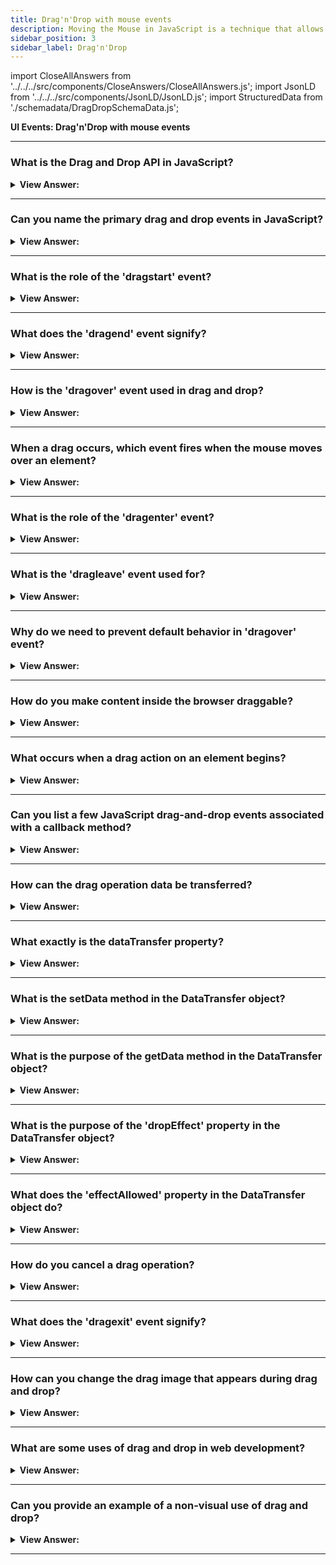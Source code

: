 ```yaml
---
title: Drag'n'Drop with mouse events
description: Moving the Mouse in JavaScript is a technique that allows you to move the mouse pointer. This is useful for interacting with the mouse. - JavaScript Interview Questions & Answers
sidebar_position: 3
sidebar_label: Drag'n'Drop
---
```


import CloseAllAnswers from '../../../src/components/CloseAnswers/CloseAllAnswers.js';
import JsonLD from '../../../src/components/JsonLD/JsonLD.js';
import StructuredData from './schemadata/DragDropSchemaData.js';

<JsonLD data={StructuredData} />

**UI Events: Drag'n'Drop with mouse events**

<CloseAllAnswers />

---

### What is the Drag and Drop API in JavaScript?

<details>
  <summary><strong>View Answer:</strong></summary>
  <div>
  <div><strong>Interview Response:</strong> The Drag and Drop API allows developers to make HTML elements draggable and droppable, enabling user interactions like dragging and dropping items.
  </div><br />
  </div>
</details>

---

### Can you name the primary drag and drop events in JavaScript?

<details>
  <summary><strong>View Answer:</strong></summary>
  <div>
  <div><strong>Interview Response:</strong> The primary events are "drag", "dragstart", "dragend", "dragenter", "dragleave", "dragover", and "drop".
  </div><br />
  </div>
</details>

---

### What is the role of the 'dragstart' event?

<details>
  <summary><strong>View Answer:</strong></summary>
  <div>
  <div><strong>Interview Response:</strong> The 'dragstart' event fires when the user starts dragging an element or text selection.
  </div><br />
  </div>
</details>

---

### What does the 'dragend' event signify?

<details>
  <summary><strong>View Answer:</strong></summary>
  <div>
  <div><strong>Interview Response:</strong> The 'dragend' event fires when a drag operation is finished, regardless of its success.
  </div><br />
  </div>
</details>

---

### How is the 'dragover' event used in drag and drop?

<details>
  <summary><strong>View Answer:</strong></summary>
  <div>
  <div><strong>Interview Response:</strong> The 'dragover' event fires when a draggable element is being dragged over a valid drop target.
  </div><br />
  </div>
</details>

---

### When a drag occurs, which event fires when the mouse moves over an element?

<details>
  <summary><strong>View Answer:</strong></summary>
  <div>
  <div><strong>Interview Response:</strong> The 'dragover' event fires when a draggable element or selection is being dragged over a potential drop target.
    </div>
  <div><strong>Technical Response:</strong> The 'dragover' event is triggered as the mouse moves over an element when a drag occurs. The operation during an event is frequently the same as the dragenter event. The dragenter event occurs when a draggable element enters a drop target. A dragleave event occurs when the valid drop target is left. Dragstart gets dispatched whenever a user begins to drag an element.
    </div>
  </div>
</details>

---

### What is the role of the 'dragenter' event?

<details>
  <summary><strong>View Answer:</strong></summary>
  <div>
  <div><strong>Interview Response:</strong> The 'dragenter' event fires when a dragged element enters a valid drop target.
  </div><br />
  </div>
</details>

---

### What is the 'dragleave' event used for?

<details>
  <summary><strong>View Answer:</strong></summary>
  <div>
  <div><strong>Interview Response:</strong> The 'dragleave' event fires when a dragged element leaves a valid drop target.
  </div><br />
  </div>
</details>

---

### Why do we need to prevent default behavior in 'dragover' event?

<details>
  <summary><strong>View Answer:</strong></summary>
  <div>
  <div><strong>Interview Response:</strong> The 'dragleave' event fires when a dragged element leaves a valid drop target.
  </div><br />
  </div>
</details>

---

### How do you make content inside the browser draggable?

<details>
  <summary><strong>View Answer:</strong></summary>
  <div>
  <div><strong>Interview Response:</strong> HTML5 includes a drag-and-drop feature. To make content inside the browser draggable, you can set the "draggable" attribute of the element to "true" using JavaScript or HTML.
    </div><br />
  <div><strong className="codeExample">HTML Example:</strong><br /><br />

  <div></div>

```html
<!DOCTYPE html>
<html>
  <head>
    <title>Draggable Element</title>
  </head>
  <body>
    <button draggable="true">Draggable Button</button>
    <button>Normal Button</button>
  </body>
</html>

```

  </div>
  </div>
</details>

---

### What occurs when a drag action on an element begins?

<details>
  <summary><strong>View Answer:</strong></summary>
  <div>
  <div><strong>Interview Response:</strong> When a drag action on an element begins, the "dragstart" event is triggered, allowing you to specify the data to be transferred and set up any necessary visual feedback or customization for the drag operation.
  </div>
  <div><strong>Technical Response:</strong> There are three factors to remember when a drag event begins: <em>the main points.</em><br/><br/>
  <ul>
  <li><strong>Drag Data:</strong> The data type gets sent while dragging occurs.</li>
  <li><strong>Drag Feedback:</strong> This image shows alongside the mouse pointer during a drag action.</li>
  <li><strong>Drag Effect:</strong> This describes the drag that occurs on an element. There are three categories, which are listed below.</li>
  <li><strong>Copy:</strong> The data dragged gets copied from its current position to the drop destination if this effect is enabled.</li>
  <li><strong>Move:</strong> This effect indicates that the dragged data is relocating from its original location to the drop destination.</li>
  <li><strong>Link:</strong> This effect suggests that a link or relationship between the source and drop sites gets established.</li>
  </ul>
    </div><br />
  <div><strong className="codeExample">Code Example:</strong><br /><br />

  <div></div>

When a drag action begins on an element, the 'dragstart' event is fired. This event triggers a callback function that you can define to perform specific actions. Here's a basic example of how you can bind a 'dragstart' event to an element:

```javascript
var element = document.getElementById('draggableElement');

element.addEventListener('dragstart', function(event) {
    event.dataTransfer.setData('text', event.target.id);
    console.log('Drag action started.');
});
```

In this example, an element with the id 'draggableElement' is selected. Then, an event listener is added for the 'dragstart' event. When a user starts dragging this element, the callback function sets the data type and value of the dragged data (in this case, the id of the dragged element) and logs a message to the console.

  </div>
  </div>
</details>

---

### Can you list a few JavaScript drag-and-drop events associated with a callback method?

<details>
  <summary><strong>View Answer:</strong></summary>
  <div>
  <div><strong>Interview Response:</strong> JavaScript drag-and-drop events associated with a callback method include dragstart, dragenter, dragover, drop, and dragend.
  </div>
  <div><strong>Technical Response:</strong> Seven possible drag and drop events can be programmatically associated with a callback method. They include drag, dragstart, dragenter, dragover, dragleave, drop, and dragend.<br/><br/>
  <ul>
  <li><strong>drag:</strong> The drag event triggers every hundred milliseconds as a user drags an object or text selection.</li>
  <li><strong>dragstart:</strong> When a drag starts, it fires on an element.</li>
  <li><strong>dragenter:</strong> this event is triggered when the mouse enters an element while dragging.</li>
  <li><strong>dragover:</strong> When a drag occurs, this event is triggered when the mouse moves over an element.</li>
  <li><strong>dragleave:</strong> This event is triggered when the mouse departs an element while it gets dragged.</li>
  <li><strong>drop:</strong> After the drag operation, the drop event fires on the element where the drop occurred.</li>
  <li><strong>dragend:</strong> When the drag operation finishes, whether it was successful, the drag source receives the dragend event.</li>
  </ul>
    </div><br />
  <div><strong className="codeExample">Code Example:</strong><br /><br />

  <div></div>

```javascript
var draggableElement = document.getElementById('draggableElement');
var droppableElement = document.getElementById('droppableElement');

draggableElement.addEventListener('dragstart', function(event) {
    event.dataTransfer.setData('text', event.target.id);
});

droppableElement.addEventListener('dragover', function(event) {
    event.preventDefault(); // Necessary to allow drop.
});

droppableElement.addEventListener('drop', function(event) {
    event.preventDefault();
    var data = event.dataTransfer.getData('text');
    event.target.appendChild(document.getElementById(data));
});
```

  </div>
  </div>
</details>

---

### How can the drag operation data be transferred?

<details>
  <summary><strong>View Answer:</strong></summary>
  <div>
  <div><strong>Interview Response:</strong> Data is transferred via the DataTransfer object associated with the drag event.
  </div><br />
  </div>
</details>

---

### What exactly is the dataTransfer property?

<details>
  <summary><strong>View Answer:</strong></summary>
  <div>
  <div><strong>Interview Response:</strong> The dataTransfer property is a property of the drag and drop events in JavaScript that allows you to access and manipulate the data being transferred during a drag and drop operation. The dataTransfer property holds data about the user interaction, like the type and value of data being dragged during a drag and drop operation. The dragstart event sets dataTransfer, which is read/handled in the drop event.
    </div>
  </div>
</details>

---

### What is the setData method in the DataTransfer object?

<details>
  <summary><strong>View Answer:</strong></summary>
  <div>
  <div><strong>Interview Response:</strong> The ‘setData’ method sets the data type and value for the dragged data, it's used in the 'dragstart' event.
    </div>
  </div>
</details>

---

### What is the purpose of the getData method in the DataTransfer object?

<details>
  <summary><strong>View Answer:</strong></summary>
  <div>
  <div><strong>Interview Response:</strong> The ‘getData’ method retrieves the data set in 'dragstart' for use at the 'drop' target.
    </div>
  </div>
</details>

---

### What is the purpose of the 'dropEffect' property in the DataTransfer object?

<details>
  <summary><strong>View Answer:</strong></summary>
  <div>
  <div><strong>Interview Response:</strong> The 'dropEffect' property controls the feedback (cursor) shown to the user during a drag operation.
    </div>
  </div>
</details>

---

### What does the 'effectAllowed' property in the DataTransfer object do?

<details>
  <summary><strong>View Answer:</strong></summary>
  <div>
  <div><strong>Interview Response:</strong> The 'effectAllowed' property determines what drag operations are allowed (copy, move, link, etc).
    </div>
  </div>
</details>

---

### How do you cancel a drag operation?

<details>
  <summary><strong>View Answer:</strong></summary>
  <div>
  <div><strong>Interview Response:</strong> You can cancel a drag operation by calling the 'preventDefault' method in the 'dragstart' event handler.
    </div>
  </div>
</details>

---

### What does the 'dragexit' event signify?

<details>
  <summary><strong>View Answer:</strong></summary>
  <div>
  <div><strong>Interview Response:</strong> The 'dragexit' event fires when a draggable element is dragged out of a valid drop target.
    </div>
  </div>
</details>

---

### How can you change the drag image that appears during drag and drop?

<details>
  <summary><strong>View Answer:</strong></summary>
  <div>
  <div><strong>Interview Response:</strong> You can use the 'setDragImage' method of the DataTransfer object in the 'dragstart' event.
    </div>
  </div>
</details>

---

### What are some uses of drag and drop in web development?

<details>
  <summary><strong>View Answer:</strong></summary>
  <div>
  <div><strong>Interview Response:</strong> Drag and drop can be used for file uploads, sorting lists, reordering grid items, etc.
    </div>
  </div>
</details>

---

### Can you provide an example of a non-visual use of drag and drop?

<details>
  <summary><strong>View Answer:</strong></summary>
  <div>
  <div><strong>Interview Response:</strong> Non-visual usage includes accessibility support, such as keyboard interactions for drag and drop.
    </div>
  </div>
</details>

---
